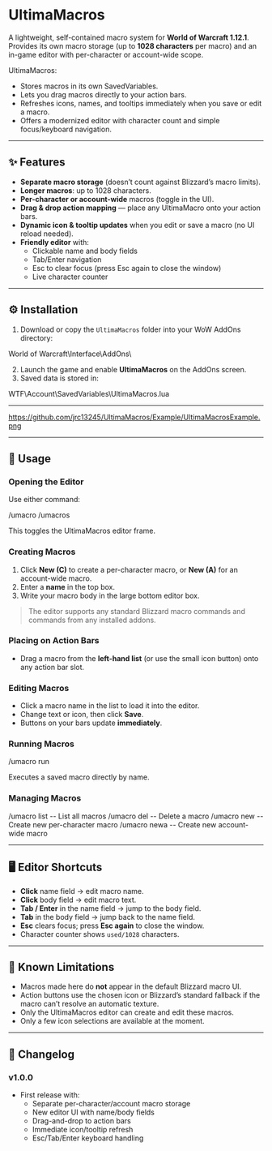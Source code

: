 # UltimaMacros

A lightweight, self-contained macro system for **World of Warcraft 1.12.1**.  
Provides its own macro storage (up to **1028 characters** per macro) and an in-game editor with per-character or account-wide scope.

UltimaMacros:

- Stores macros in its own SavedVariables.
- Lets you drag macros directly to your action bars.
- Refreshes icons, names, and tooltips immediately when you save or edit a macro.
- Offers a modernized editor with character count and simple focus/keyboard navigation.

---

## ✨ Features

- **Separate macro storage** (doesn’t count against Blizzard’s macro limits).
- **Longer macros**: up to 1028 characters.
- **Per-character or account-wide** macros (toggle in the UI).
- **Drag & drop action mapping** — place any UltimaMacro onto your action bars.
- **Dynamic icon & tooltip updates** when you edit or save a macro (no UI reload needed).
- **Friendly editor** with:
  - Clickable name and body fields
  - Tab/Enter navigation
  - Esc to clear focus (press Esc again to close the window)
  - Live character counter

---

## ⚙️ Installation

1. Download or copy the `UltimaMacros` folder into your WoW AddOns directory:

World of Warcraft\Interface\AddOns\

2. Launch the game and enable **UltimaMacros** on the AddOns screen.
3. Saved data is stored in:

WTF\Account<ACCOUNT>\SavedVariables\UltimaMacros.lua


---

https://github.com/jrc13245/UltimaMacros/Example/UltimaMacrosExample.png

---

## 🚀 Usage

### Opening the Editor
Use either command:

/umacro
/umacros

This toggles the UltimaMacros editor frame.

### Creating Macros
1. Click **New (C)** to create a per-character macro, or **New (A)** for an account-wide macro.
2. Enter a **name** in the top box.
3. Write your macro body in the large bottom editor box.

> The editor supports any standard Blizzard macro commands and commands from any installed addons.

### Placing on Action Bars
- Drag a macro from the **left-hand list** (or use the small icon button) onto any action bar slot.

### Editing Macros
- Click a macro name in the list to load it into the editor.
- Change text or icon, then click **Save**.
- Buttons on your bars update **immediately**.

### Running Macros

/umacro run <name>

Executes a saved macro directly by name.

### Managing Macros

/umacro list -- List all macros
/umacro del <name> -- Delete a macro
/umacro new <name> -- Create new per-character macro
/umacro newa <name> -- Create new account-wide macro


---

## 🖥️ Editor Shortcuts

- **Click** name field → edit macro name.
- **Click** body field → edit macro text.
- **Tab / Enter** in the name field → jump to the body field.
- **Tab** in the body field → jump back to the name field.
- **Esc** clears focus; press **Esc again** to close the window.
- Character counter shows `used/1028` characters.

---

## 🧩 Known Limitations

- Macros made here do **not** appear in the default Blizzard macro UI.
- Action buttons use the chosen icon or Blizzard’s standard fallback if the macro can’t resolve an automatic texture.
- Only the UltimaMacros editor can create and edit these macros.
- Only a few icon selections are available at the moment.

---

## 📜 Changelog

### v1.0.0
- First release with:
  - Separate per-character/account macro storage
  - New editor UI with name/body fields
  - Drag-and-drop to action bars
  - Immediate icon/tooltip refresh
  - Esc/Tab/Enter keyboard handling
